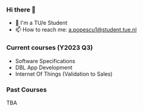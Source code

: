 ### Hi there 👋
- 📖 I'm a TU/e Student
- 📫 How to reach me: a.popescu1@student.tue.nl

### Current courses (Y2023 Q3)
- Software Specifications
- DBL App Development
- Internet Of Things (Validation to Sales)

### Past Courses
TBA
